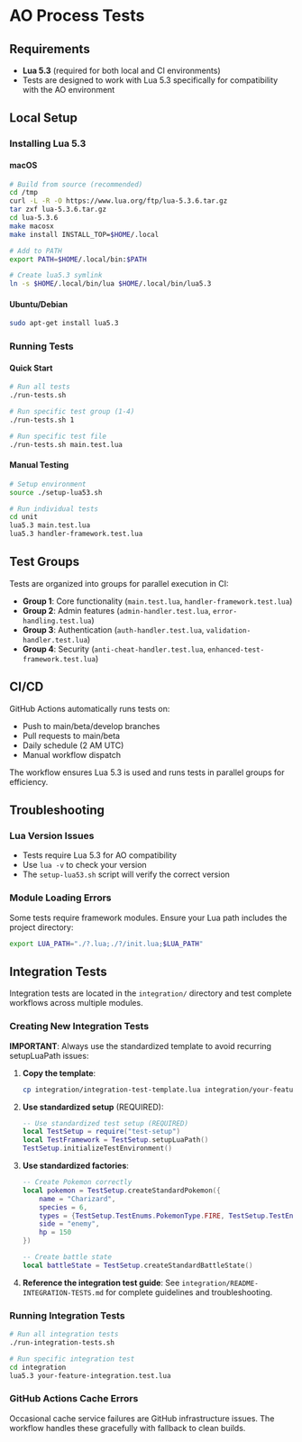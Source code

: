 # AO Process Tests

## Requirements

- **Lua 5.3** (required for both local and CI environments)
- Tests are designed to work with Lua 5.3 specifically for compatibility with the AO environment

## Local Setup

### Installing Lua 5.3

#### macOS
```bash
# Build from source (recommended)
cd /tmp
curl -L -R -O https://www.lua.org/ftp/lua-5.3.6.tar.gz
tar zxf lua-5.3.6.tar.gz
cd lua-5.3.6
make macosx
make install INSTALL_TOP=$HOME/.local

# Add to PATH
export PATH=$HOME/.local/bin:$PATH

# Create lua5.3 symlink
ln -s $HOME/.local/bin/lua $HOME/.local/bin/lua5.3
```

#### Ubuntu/Debian
```bash
sudo apt-get install lua5.3
```

### Running Tests

#### Quick Start
```bash
# Run all tests
./run-tests.sh

# Run specific test group (1-4)
./run-tests.sh 1

# Run specific test file
./run-tests.sh main.test.lua
```

#### Manual Testing
```bash
# Setup environment
source ./setup-lua53.sh

# Run individual tests
cd unit
lua5.3 main.test.lua
lua5.3 handler-framework.test.lua
```

## Test Groups

Tests are organized into groups for parallel execution in CI:

- **Group 1**: Core functionality (`main.test.lua`, `handler-framework.test.lua`)
- **Group 2**: Admin features (`admin-handler.test.lua`, `error-handling.test.lua`)
- **Group 3**: Authentication (`auth-handler.test.lua`, `validation-handler.test.lua`)
- **Group 4**: Security (`anti-cheat-handler.test.lua`, `enhanced-test-framework.test.lua`)

## CI/CD

GitHub Actions automatically runs tests on:
- Push to main/beta/develop branches
- Pull requests to main/beta
- Daily schedule (2 AM UTC)
- Manual workflow dispatch

The workflow ensures Lua 5.3 is used and runs tests in parallel groups for efficiency.

## Troubleshooting

### Lua Version Issues
- Tests require Lua 5.3 for AO compatibility
- Use `lua -v` to check your version
- The `setup-lua53.sh` script will verify the correct version

### Module Loading Errors
Some tests require framework modules. Ensure your Lua path includes the project directory:
```bash
export LUA_PATH="./?.lua;./?/init.lua;$LUA_PATH"
```

## Integration Tests

Integration tests are located in the `integration/` directory and test complete workflows across multiple modules.

### Creating New Integration Tests

**IMPORTANT**: Always use the standardized template to avoid recurring setupLuaPath issues:

1. **Copy the template**:
   ```bash
   cp integration/integration-test-template.lua integration/your-feature-integration.test.lua
   ```

2. **Use standardized setup** (REQUIRED):
   ```lua
   -- Use standardized test setup (REQUIRED)
   local TestSetup = require("test-setup")
   local TestFramework = TestSetup.setupLuaPath()
   TestSetup.initializeTestEnvironment()
   ```

3. **Use standardized factories**:
   ```lua
   -- Create Pokemon correctly
   local pokemon = TestSetup.createStandardPokemon({
       name = "Charizard", 
       species = 6,
       types = {TestSetup.TestEnums.PokemonType.FIRE, TestSetup.TestEnums.PokemonType.FLYING},
       side = "enemy",
       hp = 150
   })
   
   -- Create battle state
   local battleState = TestSetup.createStandardBattleState()
   ```

4. **Reference the integration test guide**:
   See `integration/README-INTEGRATION-TESTS.md` for complete guidelines and troubleshooting.

### Running Integration Tests

```bash
# Run all integration tests
./run-integration-tests.sh

# Run specific integration test
cd integration
lua5.3 your-feature-integration.test.lua
```

### GitHub Actions Cache Errors
Occasional cache service failures are GitHub infrastructure issues. The workflow handles these gracefully with fallback to clean builds.